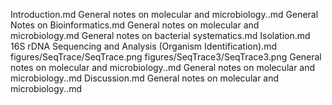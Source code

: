 Introduction.md
General notes on molecular and microbiology..md
General Notes on Bioinformatics.md
General notes on molecular and microbiology.md
General notes on bacterial systematics.md
Isolation.md
16S rDNA Sequencing and Analysis (Organism Identification).md
figures/SeqTrace/SeqTrace.png
figures/SeqTrace3/SeqTrace3.png
General notes on molecular and microbiology..md
General notes on molecular and microbiology..md
Discussion.md
General notes on molecular and microbiology..md